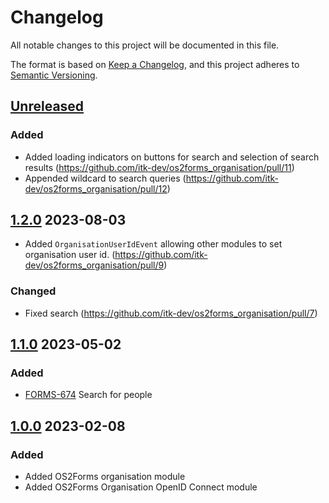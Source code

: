<!-- markdownlint-disable MD024 -->
# Changelog

All notable changes to this project will be documented in this file.

The format is based on [Keep a Changelog](https://keepachangelog.com/en/1.0.0/),
and this project adheres to [Semantic
Versioning](https://semver.org/spec/v2.0.0.html).

## [Unreleased]

### Added

- Added loading indicators on buttons for search and selection of search results
  (<https://github.com/itk-dev/os2forms_organisation/pull/11>)
- Appended wildcard to search queries
  (<https://github.com/itk-dev/os2forms_organisation/pull/12>)

## [1.2.0] 2023-08-03

- Added `OrganisationUserIdEvent` allowing other modules to set organisation
  user id. (<https://github.com/itk-dev/os2forms_organisation/pull/9>)

### Changed

- Fixed search (<https://github.com/itk-dev/os2forms_organisation/pull/7>)

## [1.1.0] 2023-05-02

### Added

- [FORMS-674](https://jira.itkdev.dk/browse/FORMS-674)
  Search for people

## [1.0.0] 2023-02-08

### Added

- Added OS2Forms organisation module
- Added OS2Forms Organisation OpenID Connect module

[Unreleased]: https://github.com/itk-dev/os2forms_organisation/compare/1.2.0...HEAD
[1.2.0]: https://github.com/itk-dev/os2forms_organisation/compare/1.1.0...1.2.0
[1.1.0]: https://github.com/itk-dev/os2forms_organisation/compare/1.0.0...1.1.0
[1.0.0]: https://github.com/itk-dev/os2forms_organisation/releases/tag/1.0.0
